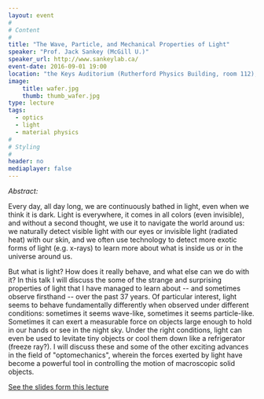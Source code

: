 ```yaml
---
layout: event
#
# Content
#
title: "The Wave, Particle, and Mechanical Properties of Light"
speaker: "Prof. Jack Sankey (McGill U.)"
speaker_url: http://www.sankeylab.ca/
event-date: 2016-09-01 19:00
location: "the Keys Auditorium (Rutherford Physics Building, room 112), McGill University"
image:
    title: wafer.jpg
    thumb: thumb_wafer.jpg
type: lecture
tags:
  - optics
  - light
  - material physics
#
# Styling
#
header: no
mediaplayer: false
---
```

*Abstract:*

Every day, all day long, we are continuously bathed in light, even when we think it is dark. Light is everywhere, it comes in all colors (even invisible), and without a second thought, we use it to navigate the world around us: we naturally detect visible light with our eyes or invisible light (radiated heat) with our skin, and we often use technology to detect more exotic forms of light (e.g. x-rays) to learn more about what is inside us or in the universe around us.

But what is light? How does it really behave, and what else can we do with it? In this talk I will discuss the some of the strange and surprising properties of light that I have managed to learn about -- and sometimes observe firsthand -- over the past 37 years. Of particular interest, light seems to behave fundamentally differently when observed under different conditions: sometimes it seems wave-like, sometimes it seems particle-like. Sometimes it can exert a measurable force on objects large enough to hold in our hands or see in the night sky. Under the right conditions, light can even be used to levitate tiny objects or cool them down like a refrigerator (freeze ray?). I will discuss these and some of the other exciting advances in the field of "optomechanics", wherein the forces exerted by light have become a powerful tool in controlling the motion of macroscopic solid objects.

[See the slides form this lecture](https://drive.google.com/open?id=0ByWcIpvF19ADTDE4dlhDME53MjA)
